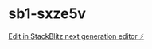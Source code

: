 # sb1-sxze5v

[Edit in StackBlitz next generation editor ⚡️](https://stackblitz.com/~/github.com/lRaev/sb1-sxze5v)